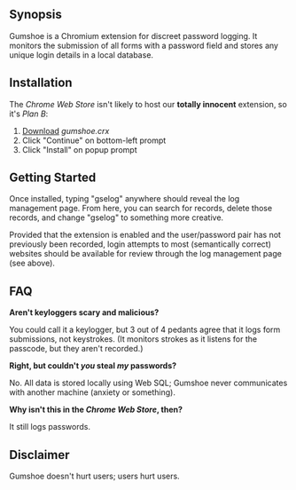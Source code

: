 Synopsis
--------

Gumshoe is a Chromium extension for discreet password logging. It monitors
the submission of all forms with a password field and stores any unique
login details in a local database.


Installation
-----------

The _Chrome Web Store_ isn't likely to host our **totally innocent**
extension, so it's _Plan B_:

1. [Download](https://github.com/S489/gumshoe/downloads) _gumshoe.crx_
2. Click "Continue" on bottom-left prompt
3. Click "Install" on popup prompt


Getting Started
---------------

Once installed, typing "gselog" anywhere should reveal the log management
page. From here, you can search for records, delete those records, and
change "gselog" to something more creative.

Provided that the extension is enabled and the user/password pair has not
previously been recorded, login attempts to most (semantically correct)
websites should be available for review through the log management page
(see above).


FAQ
---

**Aren't keyloggers scary and malicious?**

You could call it a keylogger, but 3 out of 4 pedants agree that it logs
form submissions, not keystrokes. (It monitors strokes as it listens for
the passcode, but they aren't recorded.)

**Right, but couldn't _you_ steal _my_ passwords?**

No. All data is stored locally using Web SQL; Gumshoe never communicates
with another machine (anxiety or something).

**Why isn't this in the _Chrome Web Store_, then?**

It still logs passwords.


Disclaimer
----------

Gumshoe doesn't hurt users; users hurt users.